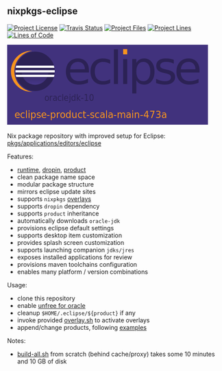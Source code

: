 
## nixpkgs-eclipse

[![Project License][licence_icon]][licence_link]
[![Travis Status][travis_icon]][travis_link]
[![Project Files][tokei_files_icon]][tokei_basic_link]
[![Project Lines][tokei_lines_icon]][tokei_basic_link]
[![Lines of Code][tokei_basic_icon]][tokei_basic_link]

[![Eclipse Splash][splash_icon]][splash_link]

Nix package repository with improved setup for Eclipse:
[pkgs/applications/editors/eclipse][nixos_eclipse]

Features:
* [runtime](eclipse/runtime), [dropin](eclipse/dropin), [product](eclipse/product)
* clean package name space
* modular package structure
* mirrors eclipse update sites
* supports `nixpkgs` [overlays][overlay_blog_link]
* supports `dropin` dependency 
* supports `product` inheritance
* automatically downloads `oracle-jdk`
* provisions eclipse default settings
* supports desktop item customization
* provides splash screen customization
* supports launching companion `jdks/jres`
* exposes installed applications for review
* provisions maven toolchains configuration
* enables many platform / version combinations

Usage:
* clone this repository
* enable [unfree for oracle][wiki_unfree]
* cleanup `$HOME/.eclipse/${product}` if any
* invoke provided [overlay.sh](overlay.sh) to activate overlays
* append/change products, following [examples](.build/demo) 

Notes:
* [build-all.sh](.build/build-all.sh) from scratch (behind cache/proxy)
  takes some 10 minutes and 10 GB of disk

[nixos_eclipse]: https://github.com/NixOS/nixpkgs/tree/master/pkgs/applications/editors/eclipse

[wiki_unfree]: https://nixos.wiki/wiki/FAQ/How_can_I_install_a_proprietary_or_unfree_package%3F

[splash_icon]: .build/repo/splash.png
[splash_link]: eclipse

[licence_icon]: https://img.shields.io/github/license/random-nixor/nixpkgs-eclipse.svg?label=License
[licence_link]: http://www.apache.org/licenses/

[travis_icon]: https://travis-ci.org/random-nixor/nixpkgs-eclipse.svg
[travis_link]: https://travis-ci.org/random-nixor/nixpkgs-eclipse/builds

[tokei_files_icon]: https://tokei.rs/b1/github/random-nixor/nixpkgs-eclipse?category=files 
[tokei_lines_icon]: https://tokei.rs/b1/github/random-nixor/nixpkgs-eclipse?category=lines 
[tokei_basic_icon]: https://tokei.rs/b1/github/random-nixor/nixpkgs-eclipse
[tokei_basic_link]: https://github.com/random-nixor/nixpkgs-eclipse 

[overlay_blog_link]: https://blog.flyingcircus.io/2017/11/07/nixos-the-dos-and-donts-of-nixpkgs-overlays/
